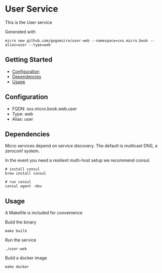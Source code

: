 # User Service

This is the User service

Generated with

```
micro new github.com/gogomicro/user-web --namespace=sxx.micro.book --alias=user --type=web
```

## Getting Started

- [Configuration](#configuration)
- [Dependencies](#dependencies)
- [Usage](#usage)

## Configuration

- FQDN: sxx.micro.book.web.user
- Type: web
- Alias: user

## Dependencies

Micro services depend on service discovery. The default is multicast DNS, a zeroconf system.

In the event you need a resilient multi-host setup we recommend consul.

```
# install consul
brew install consul

# run consul
consul agent -dev
```

## Usage

A Makefile is included for convenience

Build the binary

```
make build
```

Run the service
```
./user-web
```

Build a docker image
```
make docker
```